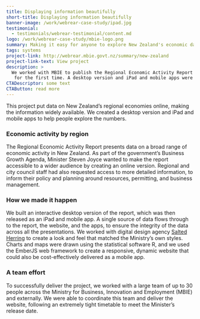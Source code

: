 ```yaml
---
title: Displaying information beautifully
short-title: Displaying information beautifully
banner-image: /work/webrear-case-study/ipad.jpg
testimonial:
  - testimonials/webrear-testimonial/content.md
logo: /work/webrear-case-study/mbie-logo.png
summary: Making it easy for anyone to explore New Zealand's economic data
tags: systems
project-link: http://webrear.mbie.govt.nz/summary/new-zealand
project-link-text: View project
description: >
  We worked with MBIE to publish the Regional Economic Activity Report online
   for the first time. A desktop version and iPad and mobile apps were produced.
CTADescriptor: some text
CTAButton: read more
---
```


This project put data on New Zealand’s regional economies online, making the
information widely available. We created a desktop version and iPad and mobile
apps to help people explore the numbers.

<!--more-->

### Economic activity by region

The Regional Economic Activity Report presents data on a broad range of
economic activity in New Zealand. As part of the government’s Business Growth
Agenda, Minister Steven Joyce wanted to make the report accessible to a wider
audience by creating an online version. Regional and city council staff had also
 requested access to more detailed information, to inform their policy and
 planning around resources, permitting, and business management.

### How we made it happen

We built an interactive desktop version of the report, which was
then released as an iPad and mobile app. A single source of data flows through
 to the report, the website, and the apps, to ensure the integrity of the data
 across all the presentations. We worked with digital design agency
  [Salted Herring](http://www.saltedherring.com) to create a look and feel that
matched the Ministry’s own styles. Charts and maps were drawn using the
statistical software R, and we used the EmberJS web framework to create a
responsive, dynamic website that could also be cost-effectively delivered as a
mobile app.

### A team effort

To successfully deliver the project, we worked with a large team of up to 30
people across the Ministry for Business, Innovation and Employment (MBIE)
 and externally. We were able to coordinate this team and
deliver the website, following an extremely tight timetable to meet
the Minister’s release date.
